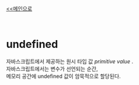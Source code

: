 [<<메인으로](https://github.com/AtomicLiquors/Javascript_Wiki_Chb)

&nbsp;  

# undefined
자바스크립트에서 제공하는 원시 타입 값 *primitive value* .  
자바스크립트에서는 변수가 선언되는 순간,  
메모리 공간에 undefined 값이 암묵적으로 할당된다.




